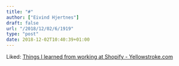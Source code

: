 ```yaml
---
title: "#"
author: ["Eivind Hjertnes"]
draft: false
url: "/2018/12/02/6/1919"
type: "post"
date: 2018-12-02T10:40:39+01:00
---
```


Liked:
[Things
I learned from working at Shopify - Yellowstroke.com](https://yellowstroke.com/2018/11/06/things-learned-at-shopify/)
